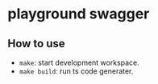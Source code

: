# playground swagger

## How to use

- `make`: start development workspace.
- `make build`: run ts code generater.
